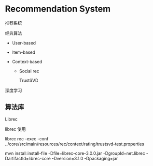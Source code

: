 # Recommendation System 

推荐系统



经典算法

- User-based

- Item-based

- Context-based

  - Social rec

    TrustSVD

深度学习



## 算法库

Librec

librec 使用

librec rec -exec -conf ../core/src/main/resources/rec/context/rating/trustsvd-test.properties

mvn install:install-file -Dfile=librec-core-3.0.0.jar -DgroupId=net.librec -DartifactId=librec-core -Dversion=3.1.0 -Dpackaging=jar